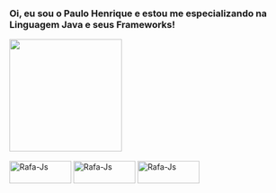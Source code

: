 ### Oi, eu sou o Paulo Henrique e estou me especializando na Linguagem Java e seus Frameworks!
<a href="https://github.com/anuraghazra/github-readme-stats">
  <img height=200 align="center" src="https://github-readme-stats.vercel.app/api?username=phsantanna&show_icons=true&theme=radical" />
</a>
<div style="display: inline_block"><br>
  <img align="center" alt="Rafa-Js" height="40" width="110" src="https://img.shields.io/badge/Java-ED8B00?style=for-the-badge&logo=openjdk&logoColor=white">
  <img align="center" alt="Rafa-Js" height="40" width="110" src="https://img.shields.io/badge/Spring-6DB33F?style=for-the-badge&logo=spring&logoColor=white">
  <img align="center" alt="Rafa-Js" height="40" width="110" src="https://img.shields.io/badge/PostgreSQL-316192?style=for-the-badge&logo=postgresql&logoColor=white">
  

</div>

##

